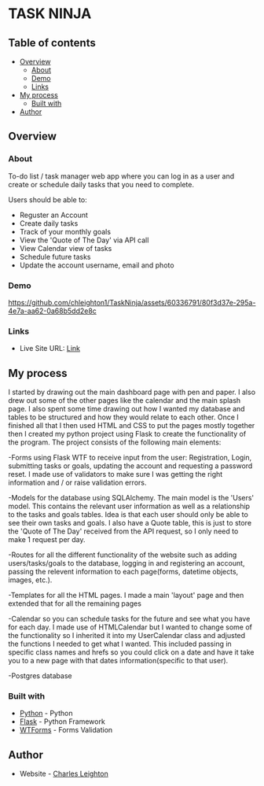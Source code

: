# TASK NINJA

## Table of contents

- [Overview](#overview)
  - [About](#about)
  - [Demo](#demo)
  - [Links](#links)
- [My process](#my-process)
  - [Built with](#built-with)
- [Author](#author)

## Overview

### About

To-do list / task manager web app where you can log in as a user and create or schedule daily tasks that you need to complete. 

Users should be able to:

- Reguster an Account
- Create daily tasks
- Track of your monthly goals
- View the 'Quote of The Day' via API call
- View Calendar view of tasks
- Schedule future tasks
- Update the account username, email and photo

### Demo

https://github.com/chleighton1/TaskNinja/assets/60336791/80f3d37e-295a-4e7a-aa62-0a68b5dd2e8c

### Links

- Live Site URL: [Link](https://taskninja.herokuapp.com)

## My process

I started by drawing out the main dashboard page with pen and paper. I also drew out some of the other pages like the calendar and the main splash page. I also spent some time drawing out how I wanted my database and tables to be structured and how they would relate to each other. Once I finished all that I then used HTML and CSS to put the pages mostly together then I created my python project using Flask to create the functionality of the program. The project consists of the following main elements:

-Forms using Flask WTF to receive input from the user: Registration, Login, submitting tasks or goals, updating the account and requesting a password reset. I made use of validators to make sure I was getting the right information and / or raise validation errors.
    
-Models for the database using SQLAlchemy. The main model is the 'Users' model. This contains the relevant user information as well as a relationship to the tasks and goals tables. Idea is that each user should only be able to see their own tasks and goals. I also have a Quote table, this is just to store the 'Quote of The Day' received from the API request, so I only need to make 1 request per day.
    
-Routes for all the different functionality of the website such as adding users/tasks/goals to the database, logging in and registering an account, passing the relevent information to each page(forms, datetime objects, images, etc.).
   
-Templates for all the HTML pages. I made a main 'layout' page and then extended that for all the remaining pages
    
-Calendar so you can schedule tasks for the future and see what you have for each day. I made use of HTMLCalendar but I wanted to change some of the functionality so I inherited it into my UserCalendar class and adjusted the functions I needed to get what I wanted. This included passing in specific class names and hrefs so you could click on a date and have it take you to a new page with that dates information(specific to that user).

-Postgres database


### Built with

- [Python](https://www.python.org/) - Python
- [Flask](https://flask.palletsprojects.com/en/3.0.x/) - Python Framework
- [WTForms](https://flask-wtf.readthedocs.io/en/1.2.x/) - Forms Validation

## Author

- Website - [Charles Leighton](https://www.chleighton.live/)
